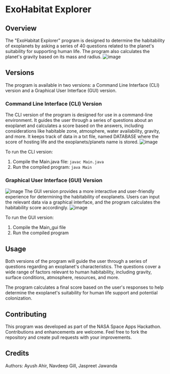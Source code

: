 # ExoHabitat Explorer

## Overview
The "ExoHabitat Explorer" program is designed to determine the habitability of exoplanets by asking a series of 40 questions related to the planet's suitability for supporting human life. The program also calculates the planet's gravity based on its mass and radius.
![image](https://github.com/SAYANWALA4/ExoHabitat-Explorer/assets/147340154/8fec7fe4-3be7-4afb-950d-f4e536af0c66)


## Versions
The program is available in two versions: a Command Line Interface (CLI) version and a Graphical User Interface (GUI) version.

### Command Line Interface (CLI) Version
The CLI version of the program is designed for use in a command-line environment. It guides the user through a series of questions about an exoplanet and calculates a score based on the answers, including considerations like habitable zone, atmosphere, water availability, gravity, and more. It keeps track of data in a txt file, named DATABASE where the score of hosting life and the exoplanets/planets name is stored.
![image](https://github.com/SAYANWALA4/ExoHabitat-Explorer/assets/147340154/a2f9b704-9283-4ed8-95c3-590fe4528989)


To run the CLI version:
1. Compile the Main.java file: `javac Main.java`
2. Run the compiled program: `java Main`

### Graphical User Interface (GUI) Version
![image](https://github.com/SAYANWALA4/ExoHabitat-Explorer/assets/147340154/cccfa0a5-f28b-4e9c-9200-e4c352a27ac7)
The GUI version provides a more interactive and user-friendly experience for determining the habitability of exoplanets. Users can input the relevant data via a graphical interface, and the program calculates the habitability score accordingly.
![image](https://github.com/SAYANWALA4/ExoHabitat-Explorer/assets/147340154/d2b8f10e-f6ec-4204-a3c7-bf94b4893276)


To run the GUI version:
1. Compile the Main_gui file
2. Run the compiled program

## Usage
Both versions of the program will guide the user through a series of questions regarding an exoplanet's characteristics. The questions cover a wide range of factors relevant to human habitability, including gravity, surface conditions, atmosphere, resources, and more.

The program calculates a final score based on the user's responses to help determine the exoplanet's suitability for human life support and potential colonization.

## Contributing
This program was developed as part of the NASA Space Apps Hackathon. Contributions and enhancements are welcome. Feel free to fork the repository and create pull requests with your improvements.

## Credits
Authors: Ayush Ahir, Navdeep Gill, Jaspreet Jawanda
